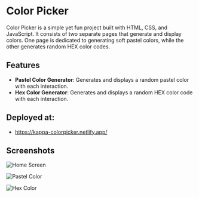 
# Color Picker

Color Picker is a simple yet fun project built with HTML, CSS, and JavaScript. It consists of two separate pages that generate and display colors. One page is dedicated to generating soft pastel colors, while the other generates random HEX color codes.


## Features
- **Pastel Color Generator**: Generates and displays a random pastel color with each interaction.
- **Hex Color Generator**: Generates and displays a random HEX color code with each interaction.

## Deployed at:
- https://kappa-colorpicker.netlify.app/
## Screenshots

![Home Screen](https://i.imgur.com/CskdEA7.png)

![Pastel Color](https://i.imgur.com/9DwSezm.png)

![Hex Color](https://i.imgur.com/lNoln8I.png)





